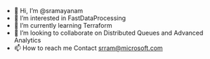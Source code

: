 - 👋 Hi, I’m @sramayanam
- 👀 I’m interested in FastDataProcessing
- 🌱 I’m currently learning Terraform
- 💞️ I’m looking to collaborate on Distributed Queues and Advanced Analytics
- 📫 How to reach me Contact srram@microsoft.com

<!---
sramayanam/sramayanam is a ✨ special ✨ repository because its `README.md` (this file) appears on your GitHub profile.
You can click the Preview link to take a look at your changes.
--->
